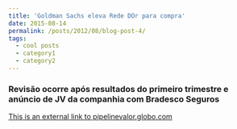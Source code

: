```yaml
---
title: 'Goldman Sachs eleva Rede DOr para compra'
date: 2015-08-14
permalink: /posts/2012/08/blog-post-4/
tags:
  - cool posts
  - category1
  - category2
---
```


### Revisão ocorre após resultados do primeiro trimestre e anúncio de JV da companhia com Bradesco Seguros

[This is an external link to pipelinevalor.globo.com](https://pipelinevalor.globo.com/mercado/noticia/goldman-sachs-eleva-rede-dor-para-compra.ghtml)

